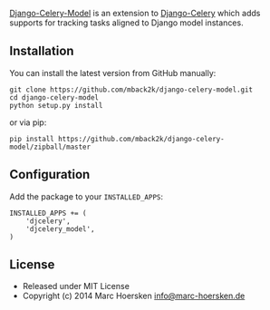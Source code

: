 [Django-Celery-Model](https://github.com/mback2k/django-celery-model) is an
extension to [Django-Celery](https://github.com/celery/django-celery)
which adds supports for tracking tasks aligned to Django model instances.

Installation
------------
You can install the latest version from GitHub manually:

    git clone https://github.com/mback2k/django-celery-model.git
    cd django-celery-model
    python setup.py install

or via pip:

    pip install https://github.com/mback2k/django-celery-model/zipball/master

Configuration
-------------
Add the package to your `INSTALLED_APPS`:

    INSTALLED_APPS += (
        'djcelery',
        'djcelery_model',
    )

License
-------
* Released under MIT License
* Copyright (c) 2014 Marc Hoersken <info@marc-hoersken.de>
